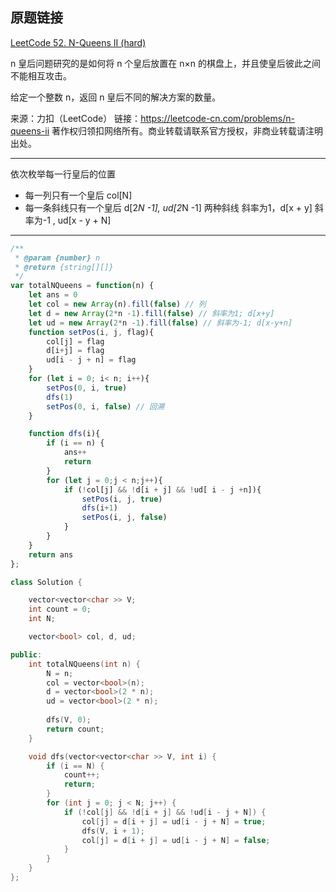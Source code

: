 ## 原题链接

[LeetCode 52. N-Queens II (hard)](https://leetcode-cn.com/problems/n-queens-ii/)

n 皇后问题研究的是如何将 n 个皇后放置在 n×n 的棋盘上，并且使皇后彼此之间不能相互攻击。

给定一个整数 n，返回 n 皇后不同的解决方案的数量。

来源：力扣（LeetCode）
链接：https://leetcode-cn.com/problems/n-queens-ii
著作权归领扣网络所有。商业转载请联系官方授权，非商业转载请注明出处。

----

依次枚举每一行皇后的位置

- 每一列只有一个皇后 col[N]
- 每一条斜线只有一个皇后 d[2*N -1], ud[2*N -1]
	两种斜线
	斜率为1，d[x + y]
	斜率为-1 , ud[x - y + N]
	
---

```javascript
/**
 * @param {number} n
 * @return {string[][]}
 */
var totalNQueens = function(n) {
    let ans = 0
    let col = new Array(n).fill(false) // 列
    let d = new Array(2*n -1).fill(false) // 斜率为1; d[x+y]
    let ud = new Array(2*n -1).fill(false) // 斜率为-1; d[x-y+n]
    function setPos(i, j, flag){
        col[j] = flag
        d[i+j] = flag 
        ud[i - j + n] = flag
    }
    for (let i = 0; i< n; i++){
        setPos(0, i, true)
        dfs(1)
        setPos(0, i, false) // 回溯
    }

    function dfs(i){
        if (i == n) {
            ans++
            return
        }
        for (let j = 0;j < n;j++){
            if (!col[j] && !d[i + j] && !ud[ i - j +n]){
                setPos(i, j, true)
                dfs(i+1)
                setPos(i, j, false)
            }
        }
    } 
    return ans
};
```



```cpp
class Solution {

    vector<vector<char >> V;
    int count = 0;
    int N;

    vector<bool> col, d, ud;

public:
    int totalNQueens(int n) {
        N = n;
        col = vector<bool>(n);
        d = vector<bool>(2 * n);
        ud = vector<bool>(2 * n);
        
        dfs(V, 0);
        return count;
    }

    void dfs(vector<vector<char >> V, int i) {
        if (i == N) {
            count++;
            return;
        }
        for (int j = 0; j < N; j++) {
            if (!col[j] && !d[i + j] && !ud[i - j + N]) {
                col[j] = d[i + j] = ud[i - j + N] = true;
                dfs(V, i + 1);
                col[j] = d[i + j] = ud[i - j + N] = false;
            }
        }
    }
};
```